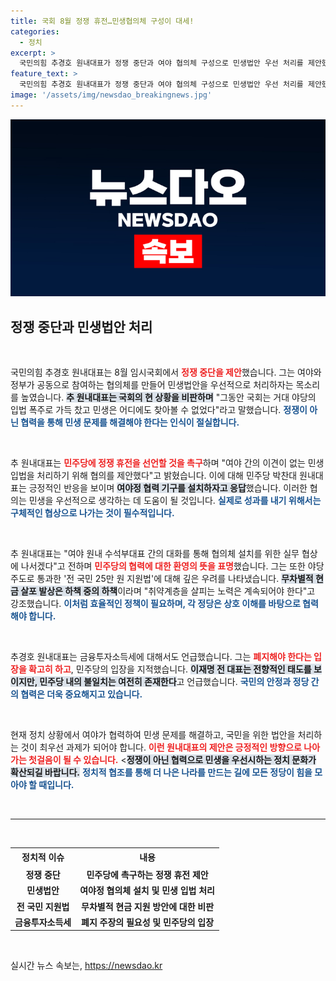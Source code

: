 ```yaml
---
title: 국회 8월 정쟁 휴전…민생협의체 구성이 대세!
categories:
  - 정치
excerpt: >
  국민의힘 추경호 원내대표가 정쟁 중단과 여야 협의체 구성으로 민생법안 우선 처리를 제안했습니다. 민주당과 협력 기구 설치 논의가 활발해질 조짐을 보이며, 정국의 새로운 전환이 기대됩니다!
feature_text: >
  국민의힘 추경호 원내대표가 정쟁 중단과 여야 협의체 구성으로 민생법안 우선 처리를 제안했습니다. 민주당과 협력 기구 설치 논의가 활발해질 조짐을 보이며, 정국의 새로운 전환이 기대됩니다!
image: '/assets/img/newsdao_breakingnews.jpg'
---
```


<p><img src="/assets/img/newsdao_breakingnews.jpg" alt="pcversion 속보" /></p>

<h2 data-ke-size="size26">정쟁 중단과 민생법안 처리</h2>

<p data-ke-size="size16">&nbsp;</p>

<p>국민의힘 추경호 원내대표는 8월 임시국회에서 <b><span style="color: #ee2323;">정쟁 중단을 제안</span></b>했습니다. 그는 여야와 정부가 공동으로 참여하는 협의체를 만들어 민생법안을 우선적으로 처리하자는 목소리를 높였습니다. <b><span style="background-color: #21538527;">추 원내대표는 국회의 현 상황을 비판하며</span></b> "그동안 국회는 거대 야당의 입법 폭주로 가득 찼고 민생은 어디에도 찾아볼 수 없었다"라고 말했습니다. <b><span style="color: #1a5490;">정쟁이 아닌 협력을 통해 민생 문제를 해결해야 한다는 인식이 절실합니다.</span></b></p>

<p data-ke-size="size16">&nbsp;</p>

<p>추 원내대표는 <b><span style="color: #ee2323;">민주당에 정쟁 휴전을 선언할 것을 촉구</span></b>하며 "여야 간의 이견이 없는 민생입법을 처리하기 위해 협의를 제안했다"고 밝혔습니다. 이에 대해 민주당 박찬대 원내대표는 긍정적인 반응을 보이며 <b><span style="background-color: #21538527;">여야정 협력 기구를 설치하자고 응답</span></b>했습니다. 이러한 협의는 민생을 우선적으로 생각하는 데 도움이 될 것입니다. <b><span style="color: #1a5490;">실제로 성과를 내기 위해서는 구체적인 협상으로 나가는 것이 필수적입니다.</span></b></p>

<p data-ke-size="size16">&nbsp;</p>

<p>추 원내대표는 "여야 원내 수석부대표 간의 대화를 통해 협의체 설치를 위한 실무 협상에 나서겠다"고 전하며 <b><span style="color: #ee2323;">민주당의 협력에 대한 환영의 뜻을 표명</span></b>했습니다. 그는 또한 야당 주도로 통과한 '전 국민 25만 원 지원법'에 대해 깊은 우려를 나타냈습니다. <b><span style="background-color: #21538527;">무차별적 현금 살포 발상은 하책 중의 하책</span></b>이라며 "취약계층을 살피는 노력은 계속되어야 한다"고 강조했습니다. <b><span style="color: #1a5490;">이처럼 효율적인 정책이 필요하며, 각 정당은 상호 이해를 바탕으로 협력해야 합니다.</span></b></p>

<p data-ke-size="size16">&nbsp;</p>

<p>추경호 원내대표는 금융투자소득세에 대해서도 언급했습니다. 그는 <b><span style="color: #ee2323;">폐지해야 한다는 입장을 확고히 하고</span></b>, 민주당의 입장을 지적했습니다. <b><span style="background-color: #21538527;">이재명 전 대표는 전향적인 태도를 보이지만, 민주당 내의 불일치는 여전히 존재한다</span></b>고 언급했습니다. <b><span style="color: #1a5490;">국민의 안정과 정당 간의 협력은 더욱 중요해지고 있습니다.</span></b></p>

<p data-ke-size="size16">&nbsp;</p>

<p>현재 정치 상황에서 여야가 협력하여 민생 문제를 해결하고, 국민을 위한 법안을 처리하는 것이 최우선 과제가 되어야 합니다. <b><span style="color: #ee2323;">이런 원내대표의 제안은 긍정적인 방향으로 나아가는 첫걸음이 될 수 있습니다.</span></b> &lt;<b><span style="background-color: #21538527;">정쟁이 아닌 협력으로 민생을 우선시하는 정치 문화가 확산되길 바랍니다.</span></b> <b><span style="color: #1a5490;">정치적 협조를 통해 더 나은 나라를 만드는 길에 모든 정당이 힘을 모아야 할 때입니다.</span></b></p>

<p data-ke-size="size16">&nbsp;</p>

<hr>

<p data-ke-size="size16">&nbsp;</p>

<table style="width: 100%; border-collapse: collapse;">
    <tr>
        <td style="text-align: center; height: 25px;"><b>정치적 이슈</b></td>
        <td style="text-align: center; height: 25px;"><b>내용</b></td>
    </tr>
    <tr>
        <td style="text-align: center; height: 17px;"><b>정쟁 중단</b></td>
        <td style="text-align: center; height: 17px;"><b>민주당에 촉구하는 정쟁 휴전 제안</b></td>
    </tr>
    <tr>
        <td style="text-align: center; height: 17px;"><b>민생법안</b></td>
        <td style="text-align: center; height: 17px;"><b>여야정 협의체 설치 및 민생 입법 처리</b></td>
    </tr>
    <tr>
        <td style="text-align: center; height: 17px;"><b>전 국민 지원법</b></td>
        <td style="text-align: center; height: 17px;"><b>무차별적 현금 지원 방안에 대한 비판</b></td>
    </tr>
    <tr>
        <td style="text-align: center; height: 17px;"><b>금융투자소득세</b></td>
        <td style="text-align: center; height: 17px;"><b>폐지 주장의 필요성 및 민주당의 입장</b></td>
    </tr>
</table>

<p data-ke-size="size16">&nbsp;</p>
실시간 뉴스 속보는, <a href="https://newsdao.kr" rel="dofollow">https://newsdao.kr</a>



